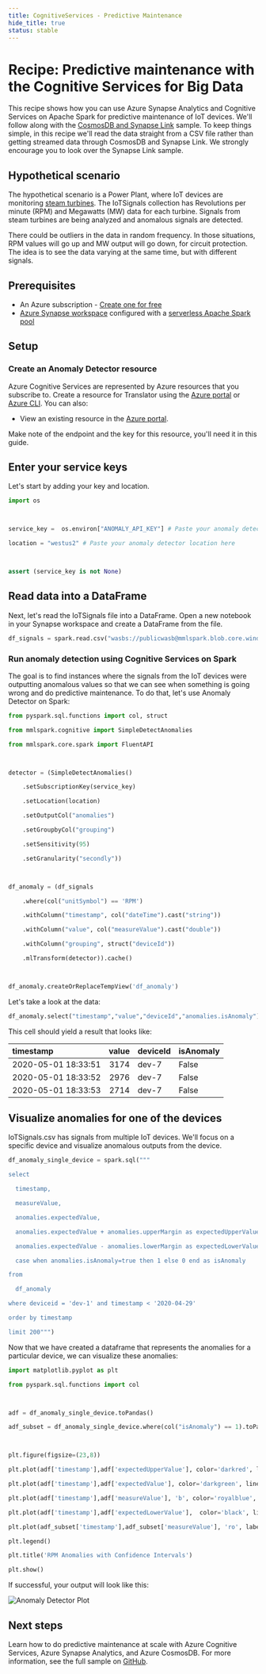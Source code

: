 ```yaml
---
title: CognitiveServices - Predictive Maintenance
hide_title: true
status: stable
---
```

# Recipe: Predictive maintenance with the Cognitive Services for Big Data

This recipe shows how you can use Azure Synapse Analytics and Cognitive Services on Apache Spark for predictive maintenance of IoT devices. We'll follow along with the [CosmosDB and Synapse Link](https://github.com/Azure-Samples/cosmosdb-synapse-link-samples) sample. To keep things simple, in this recipe we'll read the data straight from a CSV file rather than getting streamed data through CosmosDB and Synapse Link. We strongly encourage you to look over the Synapse Link sample.

## Hypothetical scenario

The hypothetical scenario is a Power Plant, where IoT devices are monitoring [steam turbines](https://en.wikipedia.org/wiki/Steam_turbine). The IoTSignals collection has Revolutions per minute (RPM) and Megawatts (MW) data for each turbine. Signals from steam turbines are being analyzed and anomalous signals are detected.

There could be outliers in the data in random frequency. In those situations, RPM values will go up and MW output will go down, for circuit protection. The idea is to see the data varying at the same time, but with different signals.

## Prerequisites

* An Azure subscription - [Create one for free](https://azure.microsoft.com/free/cognitive-services)
* [Azure Synapse workspace](../../../synapse-analytics/quickstart-create-workspace.md) configured with a [serverless Apache Spark pool](../../../synapse-analytics/quickstart-create-apache-spark-pool-portal.md)

## Setup

### Create an Anomaly Detector resource

Azure Cognitive Services are represented by Azure resources that you subscribe to. Create a resource for Translator using the [Azure portal](../../cognitive-services-apis-create-account.md) or [Azure CLI](../../cognitive-services-apis-create-account-cli.md). You can also:

- View an existing resource in the  [Azure portal](https://portal.azure.com/).

Make note of the endpoint and the key for this resource, you'll need it in this guide.

## Enter your service keys

Let's start by adding your key and location.


```python
import os



service_key =  os.environ["ANOMALY_API_KEY"] # Paste your anomaly detector key here

location = "westus2" # Paste your anomaly detector location here



assert (service_key is not None)
```





## Read data into a DataFrame

Next, let's read the IoTSignals file into a DataFrame. Open a new notebook in your Synapse workspace and create a DataFrame from the file.


```python
df_signals = spark.read.csv("wasbs://publicwasb@mmlspark.blob.core.windows.net/iot/IoTSignals.csv", header=True, inferSchema=True)
```





### Run anomaly detection using Cognitive Services on Spark



The goal is to find instances where the signals from the IoT devices were outputting anomalous values so that we can see when something is going wrong and do predictive maintenance. To do that, let's use Anomaly Detector on Spark:


```python
from pyspark.sql.functions import col, struct

from mmlspark.cognitive import SimpleDetectAnomalies

from mmlspark.core.spark import FluentAPI



detector = (SimpleDetectAnomalies()

    .setSubscriptionKey(service_key)

    .setLocation(location)

    .setOutputCol("anomalies")

    .setGroupbyCol("grouping")

    .setSensitivity(95)

    .setGranularity("secondly"))



df_anomaly = (df_signals

    .where(col("unitSymbol") == 'RPM')

    .withColumn("timestamp", col("dateTime").cast("string"))

    .withColumn("value", col("measureValue").cast("double"))

    .withColumn("grouping", struct("deviceId"))

    .mlTransform(detector)).cache()



df_anomaly.createOrReplaceTempView('df_anomaly')
```





Let's take a look at the data:


```python
df_anomaly.select("timestamp","value","deviceId","anomalies.isAnomaly").show(3)


```





This cell should yield a result that looks like:

| timestamp           |   value | deviceId   | isAnomaly   |
|:--------------------|--------:|:-----------|:------------|
| 2020-05-01 18:33:51 |    3174 | dev-7      | False       |
| 2020-05-01 18:33:52 |    2976 | dev-7      | False       |
| 2020-05-01 18:33:53 |    2714 | dev-7      | False       |

## Visualize anomalies for one of the devices

IoTSignals.csv has signals from multiple IoT devices. We'll focus on a specific device and visualize anomalous outputs from the device.


```python
df_anomaly_single_device = spark.sql("""

select

  timestamp,

  measureValue,

  anomalies.expectedValue,

  anomalies.expectedValue + anomalies.upperMargin as expectedUpperValue,

  anomalies.expectedValue - anomalies.lowerMargin as expectedLowerValue,

  case when anomalies.isAnomaly=true then 1 else 0 end as isAnomaly

from

  df_anomaly

where deviceid = 'dev-1' and timestamp < '2020-04-29'

order by timestamp

limit 200""")
```





Now that we have created a dataframe that represents the anomalies for a particular device, we can visualize these anomalies:


```python
import matplotlib.pyplot as plt

from pyspark.sql.functions import col



adf = df_anomaly_single_device.toPandas()

adf_subset = df_anomaly_single_device.where(col("isAnomaly") == 1).toPandas()



plt.figure(figsize=(23,8))

plt.plot(adf['timestamp'],adf['expectedUpperValue'], color='darkred', linestyle='solid', linewidth=0.25, label='UpperMargin')

plt.plot(adf['timestamp'],adf['expectedValue'], color='darkgreen', linestyle='solid', linewidth=2, label='Expected Value')

plt.plot(adf['timestamp'],adf['measureValue'], 'b', color='royalblue', linestyle='dotted', linewidth=2, label='Actual')

plt.plot(adf['timestamp'],adf['expectedLowerValue'],  color='black', linestyle='solid', linewidth=0.25, label='Lower Margin')

plt.plot(adf_subset['timestamp'],adf_subset['measureValue'], 'ro', label = 'Anomaly')

plt.legend()

plt.title('RPM Anomalies with Confidence Intervals')

plt.show()
```





If successful, your output will look like this:

![Anomaly Detector Plot](https://github.com/MicrosoftDocs/azure-docs/raw/master/articles/cognitive-services/big-data/media/anomaly-output.png)

## Next steps

Learn how to do predictive maintenance at scale with Azure Cognitive Services, Azure Synapse Analytics, and Azure CosmosDB. For more information, see the full sample on [GitHub](https://github.com/Azure-Samples/cosmosdb-synapse-link-samples).
